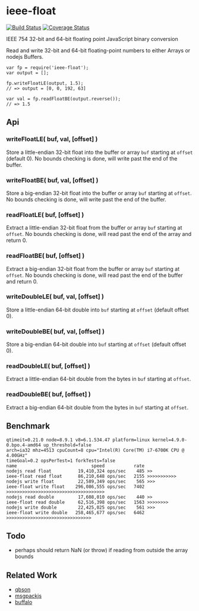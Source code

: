 ieee-float
==========
[![Build Status](https://api.travis-ci.org/andrasq/node-ieee-float.svg?branch=master)](https://travis-ci.org/andrasq/node-ieee-float?branch=master)
[![Coverage Status](https://coveralls.io/repos/github/andrasq/node-ieee-float/badge.svg?branch=master)](https://coveralls.io/github/andrasq/node-ieee-float?branch=master)


IEEE 754 32-bit and 64-bit floating point JavaScript binary conversion


Read and write 32-bit and 64-bit floating-point numbers to either Arrays
or nodejs Buffers.

    var fp = require('ieee-float');
    var output = [];

    fp.writeFloatLE(output, 1.5);
    // => output = [0, 0, 192, 63]

    var val = fp.readFloatBE(output.reverse());
    // => 1.5


Api
---

### writeFloatLE( buf, val, [offset] )

Store a little-endian 32-bit float into the buffer or array `buf` starting at `offset` (default 0).
No bounds checking is done, will write past the end of the buffer.

### writeFloatBE( buf, val, [offset] )

Store a big-endian 32-bit float into the buffer or array `buf` starting at `offset`.
No bounds checking is done, will write past the end of the buffer.

### readFloatLE( buf, [offset] )

Extract a little-endian 32-bit float from the buffer or array `buf` starting at `offset`.
No bounds checking is done, will read past the end of the array and return 0.

### readFloatBE( buf, [offset] )

Extract a big-endian 32-bit float from the buffer or array `buf` starting at `offset`.
No bounds checking is done, will read past the end of the buffer and return 0.

### writeDoubleLE( buf, val, [offset] )

Store a little-endian 64-bit double into `buf` starting at `offset` (default offset 0).

### writeDoubleBE( buf, val, [offset] )

Store a big-endian 64-bit double into `buf` starting at `offset` (default offset 0).

### readDoubleLE( buf, [offset] )

Extract a little-endian 64-bit double from the bytes in `buf` starting at `offset`.

### readDoubleBE( buf, [offset] )

Extract a big-endian 64-bit double from the bytes in `buf` starting at `offset`.


Benchmark
---------

    qtimeit=0.21.0 node=8.9.1 v8=6.1.534.47 platform=linux kernel=4.9.0-0.bpo.4-amd64 up_threshold=false
    arch=ia32 mhz=4513 cpuCount=8 cpu="Intel(R) Core(TM) i7-6700K CPU @ 4.00GHz"
    timeGoal=0.2 opsPerTest=1 forkTests=false
    name                            speed           rate
    nodejs read float          19,410,324 ops/sec    485 >>
    ieee-float read float      86,210,648 ops/sec   2155 >>>>>>>>>>>
    nodejs write float         22,589,349 ops/sec    565 >>>
    ieee-float write float    296,086,555 ops/sec   7402 >>>>>>>>>>>>>>>>>>>>>>>>>>>>>>>>>>>>>
    nodejs read double         17,608,010 ops/sec    440 >>
    ieee-float read double     62,516,398 ops/sec   1563 >>>>>>>>
    nodejs write double        22,425,025 ops/sec    561 >>>
    ieee-float write double   258,465,677 ops/sec   6462 >>>>>>>>>>>>>>>>>>>>>>>>>>>>>>>>


Todo
----

- perhaps should return NaN (or throw) if reading from outside the array bounds


Related Work
------------

- [qbson](https://github.com/andrasq/node-qbson#readme)
- [msgpackjs](https://npmjs.com/package/msgpackjs)
- [buffalo](https://npmjs.com/package/buffalo)
